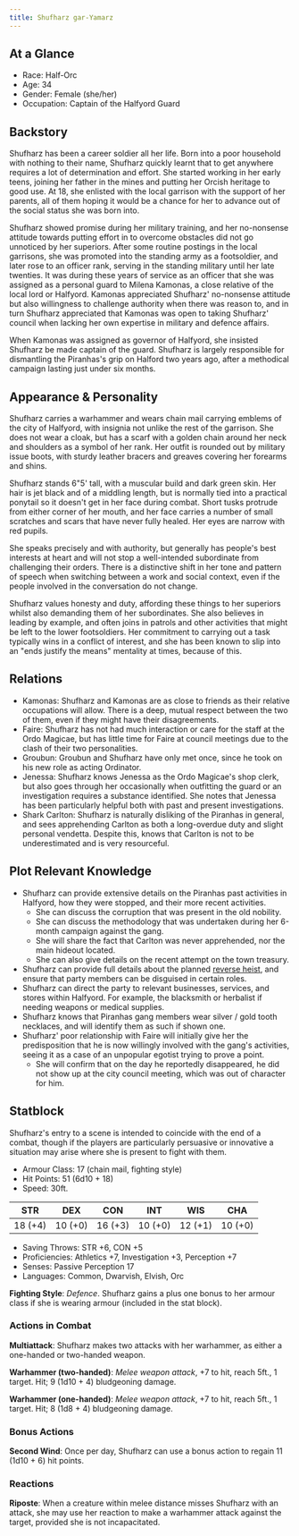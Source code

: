 ```yaml
---
title: Shufharz gar-Yamarz
---
```


## At a Glance

- Race: Half-Orc
- Age: 34
- Gender: Female (she/her)
- Occupation: Captain of the Halfyord Guard

## Backstory

Shufharz has been a career soldier all her life.
Born into a poor household with nothing to their name, Shufharz quickly learnt that to get anywhere requires a lot of determination and effort.
She started working in her early teens, joining her father in the mines and putting her Orcish heritage to good use.
At 18, she enlisted with the local garrison with the support of her parents, all of them hoping it would be a chance for her to advance out of the social status she was born into.

Shufharz showed promise during her military training, and her no-nonsense attitude towards putting effort in to overcome obstacles did not go unnoticed by her superiors.
After some routine postings in the local garrisons, she was promoted into the standing army as a footsoldier, and later rose to an officer rank, serving in the standing military until her late twenties.
It was during these years of service as an officer that she was assigned as a personal guard to Milena Kamonas, a close relative of the local lord or Halfyord.
Kamonas appreciated Shufharz' no-nonsense attitude but also willingness to challenge authority when there was reason to, and in turn Shufharz appreciated that Kamonas was open to taking Shufharz' council when lacking her own expertise in military and defence affairs.

When Kamonas was assigned as governor of Halfyord, she insisted Shufharz be made captain of the guard.
Shufharz is largely responsible for dismantling the Piranhas's grip on Halford two years ago, after a methodical campaign lasting just under six months.

## Appearance & Personality

Shufharz carries a warhammer and wears chain mail carrying emblems of the city of Halfyord, with insignia not unlike the rest of the garrison.
She does not wear a cloak, but has a scarf with a golden chain around her neck and shoulders as a symbol of her rank.
Her outfit is rounded out by military issue boots, with sturdy leather bracers and greaves covering her forearms and shins.

Shufharz stands 6"5' tall, with a muscular build and dark green skin.
Her hair is jet black and of a middling length, but is normally tied into a practical ponytail so it doesn't get in her face during combat.
Short tusks protrude from either corner of her mouth, and her face carries a number of small scratches and scars that have never fully healed.
Her eyes are narrow with red pupils.

She speaks precisely and with authority, but generally has people's best interests at heart and will not stop a well-intended subordinate from challenging their orders.
There is a distinctive shift in her tone and pattern of speech when switching between a work and social context, even if the people involved in the conversation do not change.

Shufharz values honesty and duty, affording these things to her superiors whilst also demanding them of her subordinates.
She also believes in leading by example, and often joins in patrols and other activities that might be left to the lower footsoldiers.
Her commitment to carrying out a task typically wins in a conflict of interest, and she has been known to slip into an "ends justify the means" mentality at times, because of this.

## Relations

- Kamonas: Shufharz and Kamonas are as close to friends as their relative occupations will allow. There is a deep, mutual respect between the two of them, even if they might have their disagreements.
- Faire: Shufharz has not had much interaction or care for the staff at the Ordo Magicae, but has little time for Faire at council meetings due to the clash of their two personalities.
- Groubun: Groubun and Shufharz have only met once, since he took on his new role as acting Ordinator.
- Jenessa: Shufharz knows Jenessa as the Ordo Magicae's shop clerk, but also goes through her occasionally when outfitting the guard or an investigation requires a substance identified. She notes that Jenessa has been particularly helpful both with past and present investigations.
- Shark Carlton: Shufharz is naturally disliking of the Piranhas in general, and sees apprehending Carlton as both a long-overdue duty and slight personal vendetta. Despite this, knows that Carlton is not to be underestimated and is very resourceful.

## Plot Relevant Knowledge

- Shufharz can provide extensive details on the Piranhas past activities in Halfyord, how they were stopped, and their more recent activities.
  - She can discuss the corruption that was present in the old nobility.
  - She can discuss the methodology that was undertaken during her 6-month campaign against the gang.
  - She will share the fact that Carlton was never apprehended, nor the main hideout located.
  - She can also give details on the recent attempt on the town treasury.
- Shufharz can provide full details about the planned [reverse heist](../scenes/06-planted-cargo.md), and ensure that party members can be disguised in certain roles.
- Shufharz can direct the party to relevant businesses, services, and stores within Halfyord. For example, the blacksmith or herbalist if needing weapons or medical supplies.
- Shufharz knows that Piranhas gang members wear silver / gold tooth necklaces, and will identify them as such if shown one.
- Shufharz' poor relationship with Faire will initially give her the predisposition that he is now willingly involved with the gang's activities, seeing it as a case of an unpopular egotist trying to prove a point.
  - She will confirm that on the day he reportedly disappeared, he did not show up at the city council meeting, which was out of character for him.

## Statblock

Shufharz's entry to a scene is intended to coincide with the end of a combat, though if the players are particularly persuasive or innovative a situation may arise where she is present to fight with them.

- Armour Class: 17 (chain mail, fighting style)
- Hit Points: 51 (6d10 + 18)
- Speed: 30ft.

|   STR   |   DEX   |   CON   |   INT   |   WIS   |   CHA   |
|:-------:|:-------:|:-------:|:-------:|:-------:|:-------:|
| 18 (+4) | 10 (+0) | 16 (+3) | 10 (+0) | 12 (+1) | 10 (+0) |

- Saving Throws: STR +6, CON +5
- Proficiencies: Athletics +7, Investigation +3, Perception +7
- Senses: Passive Perception 17
- Languages: Common, Dwarvish, Elvish, Orc

**Fighting Style**: *Defence*. Shufharz gains a plus one bonus to her armour class if she is wearing armour (included in the stat block).

### Actions in Combat

**Multiattack**: Shufharz makes two attacks with her warhammer, as either a one-handed or two-handed weapon.

**Warhammer (two-handed)**: *Melee weapon attack*, +7 to hit, reach 5ft., 1 target. Hit; 9 (1d10 + 4) bludgeoning damage.

**Warhammer (one-handed)**: *Melee weapon attack*, +7 to hit, reach 5ft., 1 target. Hit; 8 (1d8 + 4) bludgeoning damage.

### Bonus Actions

**Second Wind**: Once per day, Shufharz can use a bonus action to regain 11 (1d10 + 6) hit points.

### Reactions

**Riposte**: When a creature within melee distance misses Shufharz with an attack, she may use her reaction to make a warhammer attack against the target, provided she is not incapacitated.
